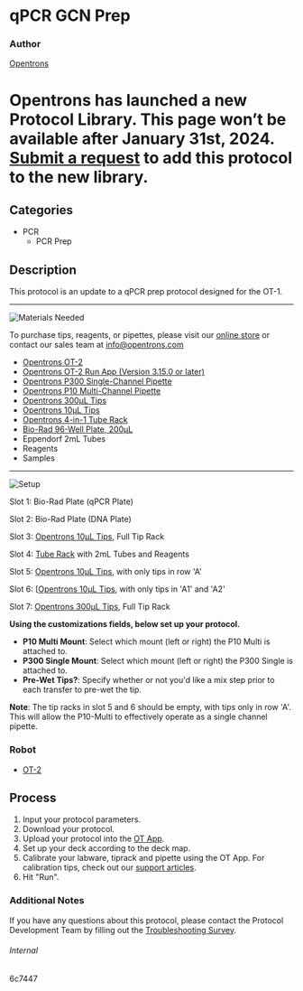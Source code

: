 # qPCR GCN Prep

### Author
[Opentrons](https://opentrons.com/)


# Opentrons has launched a new Protocol Library. This page won’t be available after January 31st, 2024. [Submit a request](https://docs.google.com/forms/d/e/1FAIpQLSdYYp9QCKow4nn0KlCVsMS3HX0eJ0N9O7-erajKvcpT0lWbSg/viewform) to add this protocol to the new library.

## Categories
* PCR
	* PCR Prep


## Description
This protocol is an update to a qPCR prep protocol designed for the OT-1.


---
![Materials Needed](https://s3.amazonaws.com/opentrons-protocol-library-website/custom-README-images/001-General+Headings/materials.png)

To purchase tips, reagents, or pipettes, please visit our [online store](https://shop.opentrons.com/) or contact our sales team at [info@opentrons.com](mailto:info@opentrons.com)

* [Opentrons OT-2](https://shop.opentrons.com/collections/ot-2-robot/products/ot-2)
* [Opentrons OT-2 Run App (Version 3.15.0 or later)](https://opentrons.com/ot-app/)
* [Opentrons P300 Single-Channel Pipette](https://shop.opentrons.com/collections/ot-2-pipettes)
* [Opentrons P10 Multi-Channel Pipette](https://shop.opentrons.com/collections/ot-2-pipettes)
* [Opentrons 300µL Tips](https://shop.opentrons.com/collections/opentrons-tips/products/opentrons-300ul-tips)
* [Opentrons 10µL Tips](https://shop.opentrons.com/collections/opentrons-tips/products/opentrons-10ul-tips)
* [Opentrons 4-in-1 Tube Rack](https://shop.opentrons.com/collections/racks-and-adapters/products/tube-rack-set-1)
* [Bio-Rad 96-Well Plate, 200µL](https://labware.opentrons.com/biorad_96_wellplate_200ul_pcr)
* Eppendorf 2mL Tubes
* Reagents
* Samples


---
![Setup](https://s3.amazonaws.com/opentrons-protocol-library-website/custom-README-images/001-General+Headings/Setup.png)

Slot 1: Bio-Rad Plate (qPCR Plate)

Slot 2: Bio-Rad Plate (DNA Plate)

Slot 3: [Opentrons 10µL Tips](https://shop.opentrons.com/collections/opentrons-tips/products/opentrons-10ul-tips), Full Tip Rack

Slot 4: [Tube Rack](https://shop.opentrons.com/collections/racks-and-adapters/products/tube-rack-set-1) with 2mL Tubes and Reagents

Slot 5: [Opentrons 10µL Tips](https://shop.opentrons.com/collections/opentrons-tips/products/opentrons-10ul-tips), with only tips in row 'A'

Slot 6: [[Opentrons 10µL Tips](https://shop.opentrons.com/collections/opentrons-tips/products/opentrons-10ul-tips), with only tips in 'A1' and 'A2'

Slot 7: [Opentrons 300µL Tips](https://shop.opentrons.com/collections/opentrons-tips/products/opentrons-300ul-tips), Full Tip Rack




**Using the customizations fields, below set up your protocol.**
* **P10 Multi Mount**: Select which mount (left or right) the P10 Multi is attached to.
* **P300 Single Mount**: Select which mount (left or right) the P300 Single is attached to.
* **Pre-Wet Tips?**: Specify whether or not you'd like a mix step prior to each transfer to pre-wet the tip.



**Note**: The tip racks in slot 5 and 6 should be empty, with tips only in row 'A'. This will allow the P10-Multi to effectively operate as a single channel pipette.

### Robot
* [OT-2](https://opentrons.com/ot-2)

## Process

1. Input your protocol parameters.
2. Download your protocol.
3. Upload your protocol into the [OT App](https://opentrons.com/ot-app).
4. Set up your deck according to the deck map.
5. Calibrate your labware, tiprack and pipette using the OT App. For calibration tips, check out our [support articles](https://support.opentrons.com/en/collections/1559720-guide-for-getting-started-with-the-ot-2).
6. Hit "Run".

### Additional Notes
If you have any questions about this protocol, please contact the Protocol Development Team by filling out the [Troubleshooting Survey](https://protocol-troubleshooting.paperform.co/).

###### Internal
6c7447
